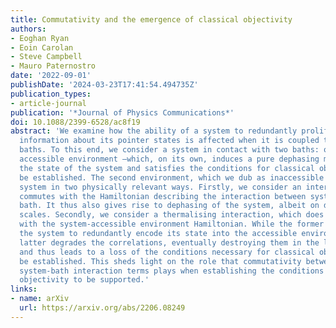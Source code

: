 ```yaml
---
title: Commutativity and the emergence of classical objectivity
authors:
- Eoghan Ryan
- Eoin Carolan
- Steve Campbell
- Mauro Paternostro
date: '2022-09-01'
publishDate: '2024-03-23T17:41:54.494735Z'
publication_types:
- article-journal
publication: '*Journal of Physics Communications*'
doi: 10.1088/2399-6528/ac8f19
abstract: 'We examine how the ability of a system to redundantly proliferate relevant
  information about its pointer states is affected when it is coupled to multiple
  baths. To this end, we consider a system in contact with two baths: one—termed the
  accessible environment —which, on its own, induces a pure dephasing mechanism on
  the state of the system and satisfies the conditions for classical objectivity to
  be established. The second environment, which we dub as inaccessible , affects the
  system in two physically relevant ways. Firstly, we consider an interaction that
  commutes with the Hamiltonian describing the interaction between system and accessible
  bath. It thus also gives rise to dephasing of the system, albeit on different time
  scales. Secondly, we consider a thermalising interaction, which does not commute
  with the system-accessible environment Hamiltonian. While the former still allows
  the system to redundantly encode its state into the accessible environment, the
  latter degrades the correlations, eventually destroying them in the long-time limit,
  and thus leads to a loss of the conditions necessary for classical objectivity to
  be established. This sheds light on the role that commutativity between the various
  system-bath interaction terms plays when establishing the conditions for classical
  objectivity to be supported.'
links:
- name: arXiv
  url: https://arxiv.org/abs/2206.08249
---
```

